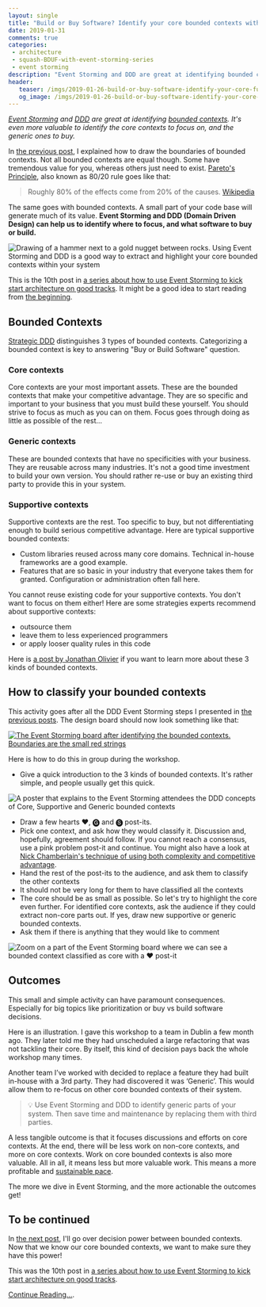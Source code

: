 ```yaml
---
layout: single
title: "Build or Buy Software? Identify your core bounded contexts with Event Storming and DDD"
date: 2019-01-31
comments: true
categories:
 - architecture
 - squash-BDUF-with-event-storming-series
 - event storming
description: "Event Storming and DDD are great at identifying bounded contexts. It's even more valuable to identify the core contexts to focus on, and the generic ones to buy. This activity will help your team to prioritize more valuable work, and to reduce maintenance by choosing the good software to build or buy."
header:
   teaser: /imgs/2019-01-26-build-or-buy-software-identify-your-core-functional-areas-with-event-storming-and-ddd/gold-nugget-domain-teaser.jpeg
   og_image: /imgs/2019-01-26-build-or-buy-software-identify-your-core-functional-areas-with-event-storming-and-ddd/gold-nugget-domain-og.jpeg
---
```

_[Event Storming](https://en.wikipedia.org/wiki/Event_storming) and [DDD](https://en.wikipedia.org/wiki/Domain-driven_design) are great at identifying [bounded contexts](/drafting-a-functional-architecture-vision-with-ddd-event-storming-part-1/). It's even more valuable to identify the core contexts to focus on, and the generic ones to buy._

In [the previous post](/drafting-a-functional-architecture-vision-with-ddd-event-storming-part-1/), I explained how to draw the boundaries of bounded contexts. Not all bounded contexts are equal though. Some have tremendous value for you, whereas others just need to exist. [Pareto's Principle](https://en.wikipedia.org/wiki/Pareto_principle), also known as 80/20 rule goes like that:

> Roughly 80% of the effects come from 20% of the causes. [Wikipedia](https://en.wikipedia.org/wiki/Pareto_principle)

The same goes with bounded contexts. A small part of your code base will generate much of its value. **Event Storming and DDD (Domain Driven Design) can help us to identify where to focus, and what software to buy or build.**

![Drawing of a hammer next to a gold nugget between rocks. Using Event Storming and DDD is a good way to extract and highlight your core bounded contexts within your system]({{site.url}}/imgs/2019-01-26-build-or-buy-software-identify-your-core-functional-areas-with-event-storming-and-ddd/gold-nugget-domain.jpeg)

This is the 10th post in [a series about how to use Event Storming to kick start architecture on good tracks](/categories/#squash-bduf-with-event-storming-series). It might be a good idea to start reading from [the beginning](/misadventures-with-big-design-up-front/).

## Bounded Contexts

[Strategic DDD](https://en.wikipedia.org/wiki/Domain-driven_design#Strategic_domain-driven_design) distinguishes 3 types of bounded contexts. Categorizing a bounded context is key to answering "Buy or Build Software" question.

### Core contexts

Core contexts are your most important assets. These are the bounded contexts that make your competitive advantage. They are so specific and important to your business that you must build these yourself. You should strive to focus as much as you can on them. Focus goes through doing as little as possible of the rest...

### Generic contexts

These are bounded contexts that have no specificities with your business. They are reusable across many industries. It's not a good time investment to build your own version. You should rather re-use or buy an existing third party to provide this in your system.

### Supportive contexts

Supportive contexts are the rest. Too specific to buy, but not differentiating enough to build serious competitive advantage. Here are typical supportive bounded contexts:

*   Custom libraries reused across many core domains. Technical in-house frameworks are a good example.
*   Features that are so basic in your industry that everyone takes them for granted. Configuration or administration often fall here.

You cannot reuse existing code for your supportive contexts. You don't want to focus on them either! Here are some strategies experts recommend about supportive contexts:

*   outsource them
*   leave them to less experienced programmers
*   or apply looser quality rules in this code

Here is [a post by Jonathan Olivier](https://blog.jonathanoliver.com/ddd-strategic-design-core-supporting-and-generic-subdomains/) if you want to learn more about these 3 kinds of bounded contexts.

## How to classify your bounded contexts

This activity goes after all the DDD Event Storming steps I presented in [the previous posts](/categories/#squash-bduf-with-event-storming-series). The design board should now look something like that:

[![The Event Storming board after identifying the bounded contexts. Boundaries are the small red strings]({{site.url}}/imgs/2019-01-26-build-or-buy-software-identify-your-core-functional-areas-with-event-storming-and-ddd/event-storming-board-with-functional-areas-small.jpg)]({{site.url}}/imgs/2019-01-26-build-or-buy-software-identify-your-core-functional-areas-with-event-storming-and-ddd/event-storming-board-with-functional-areas.jpg)

Here is how to do this in group during the workshop.

* Give a quick introduction to the 3 kinds of bounded contexts. It's rather simple, and people usually get this quick.

![A poster that explains to the Event Storming attendees the DDD concepts of Core, Supportive and Generic bounded contexts]({{site.url}}/imgs/2019-01-26-build-or-buy-software-identify-your-core-functional-areas-with-event-storming-and-ddd/core-generic-supportive.jpg)

* Draw a few hearts ❤️, 🅖 and 🅢 post-its.
* Pick one context, and ask how they would classify it. Discussion and, hopefully, agreement should follow. If you cannot reach a consensus, use a pink problem post-it and continue. You might also have a look at [Nick Chamberlain's technique of using both complexity and competitive advantage](https://buildplease.com/pages/fpc-7/).
* Hand the rest of the post-its to the audience, and ask them to classify the other contexts
* It should not be very long for them to have classified all the contexts
* The core should be as small as possible. So let's try to highlight the core even further. For identified core contexts, ask the audience if they could extract non-core parts out. If yes, draw new supportive or generic bounded contexts.
* Ask them if there is anything that they would like to comment

![Zoom on a part of the Event Storming board where we can see a bounded context classified as core with a ❤️ post-it]({{site.url}}/imgs/2019-01-26-build-or-buy-software-identify-your-core-functional-areas-with-event-storming-and-ddd/a-core-functional-area.jpg)

## Outcomes

This small and simple activity can have paramount consequences. Especially for big topics like prioritization or buy vs build software decisions.

Here is an illustration. I gave this workshop to a team in Dublin a few month ago. They later told me they had unscheduled a large refactoring that was not tackling their core. By itself, this kind of decision pays back the whole workshop many times.

Another team I’ve worked with decided to replace a feature they had built in-house with a 3rd party. They had discovered it was ‘Generic’. This would allow them to re-focus on other core bounded contexts of their system.

> 💡 Use Event Storming and DDD to identify generic parts of your system. Then save time and maintenance by replacing them with third parties.

A less tangible outcome is that it focuses discussions and efforts on core contexts. At the end, there will be less work on non-core contexts, and more on core contexts. Work on core bounded contexts is also more valuable. All in all, it means less but more valuable work. This means a more profitable and [sustainable pace](http://www.sustainablepace.net/what-is-sustainable-pace).

The more we dive in Event Storming, and the more actionable the outcomes get!

## To be continued

In [the next post](/check-that-core-areas-have-the-upper-hand-with-event-storming-and-ddd/), I'll go over decision power between bounded contexts. Now that we know our core bounded contexts, we want to make sure they have this power!

This was the 10th post in [a series about how to use Event Storming to kick start architecture on good tracks](/categories/#squash-bduf-with-event-storming-series).

[Continue Reading...](/check-that-core-areas-have-the-upper-hand-with-event-storming-and-ddd/).
